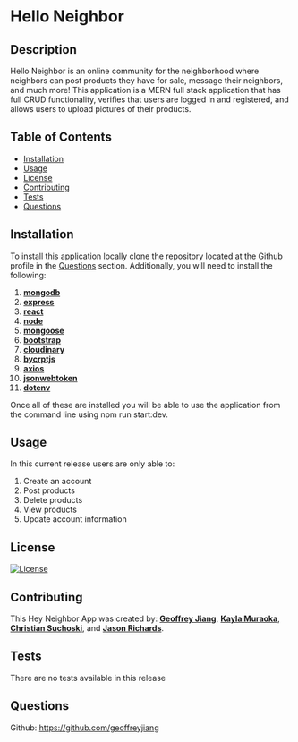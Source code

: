 # Hello Neighbor

## Description

Hello Neighbor is an online community for the neighborhood where neighbors can post products they have for sale, message their neighbors, and much more! This application is a MERN full stack application that has full CRUD functionality, verifies that users are logged in and registered, and allows users to upload pictures of their products.

## Table of Contents

- [Installation](#Installation)
- [Usage](#Usage)
- [License](#License)
- [Contributing](#Contributing)
- [Tests](#Tests)
- [Questions](#Questions)

## Installation

To install this application locally clone the repository located at the Github profile in the [Questions](#Questions) section. Additionally, you will need to install the following:

1. [**mongodb**](https://www.mongodb.com/)
2. [**express**](https://expressjs.com/)
3. [**react**](https://reactjs.org/)
4. [**node**](https://nodejs.org/en/)
5. [**mongoose**](https://mongoosejs.com/)
6. [**bootstrap**](https://getbootstrap.com/)
7. [**cloudinary**](https://cloudinary.com/documentation/react_integration)
8. [**bycrptjs**](https://www.npmjs.com/package/bcrypt)
9. [**axios**](npmjs.com/package/axios)
10. [**jsonwebtoken**](https://www.npmjs.com/package/jsonwebtoken)
11. [**dotenv**](https://www.npmjs.com/package/dotenv)

Once all of these are installed you will be able to use the application from the command line using npm run start:dev.

## Usage

In this current release users are only able to:

1. Create an account
2. Post products
3. Delete products
4. View products
5. Update account information

## License

[![License](https://img.shields.io/static/v1?label=License&message=MIT&color=yellow)](https://choosealicense.com/licenses/mit/)

## Contributing

This Hey Neighbor App was created by:
[**Geoffrey Jiang**](https://github.com/geoffreyjiang),
[**Kayla Muraoka**](https://github.com/kaylamuraoka),
[**Christian Suchoski**](https://github.com/huski82), and
[**Jason Richards**](https://github.com/jrkrichards).

## Tests

There are no tests available in this release

## Questions

Github: https://github.com/geoffreyjiang
